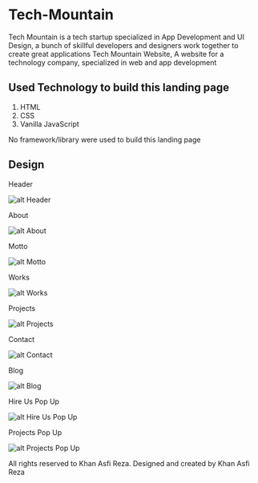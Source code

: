 # Tech-Mountain

Tech Mountain is a tech startup specialized in App Development and UI Design, a bunch of skillful developers and designers work together to create great applications
Tech Mountain Website, A website for a technology company, specialized in web and app development

## Used Technology to build this landing page

1. HTML
2. CSS
3. Vanilla JavaScript

No framework/library were used to build this landing page

## Design

Header

![alt Header](https://github.com/khan-asfi-reza/Tech-Mountain/blob/master/Design/home.PNG?raw=true)

About

![alt About](https://github.com/khan-asfi-reza/Tech-Mountain/blob/master/Design/Capture2.PNG?raw=true)

Motto

![alt Motto](https://github.com/khan-asfi-reza/Tech-Mountain/blob/master/Design/Capture3.PNG?raw=true)

Works

![alt Works](https://github.com/khan-asfi-reza/Tech-Mountain/blob/master/Design/Capture4.PNG?raw=true)

Projects

![alt Projects](https://github.com/khan-asfi-reza/Tech-Mountain/blob/master/Design/Capture5.PNG?raw=true)

Contact

![alt Contact](https://github.com/khan-asfi-reza/Tech-Mountain/blob/master/Design/Capture6.PNG?raw=true)

Blog

![alt Blog](https://github.com/khan-asfi-reza/Tech-Mountain/blob/master/Design/Capture7.PNG?raw=true)

Hire Us Pop Up

![alt Hire Us Pop Up](https://github.com/khan-asfi-reza/Tech-Mountain/blob/master/Design/hiresus.PNG?raw=true)

Projects Pop Up

![alt Projects Pop Up](https://github.com/khan-asfi-reza/Tech-Mountain/blob/master/Design/projects.PNG?raw=true)



All rights reserved to Khan Asfi Reza.
Designed and created by Khan Asfi Reza
